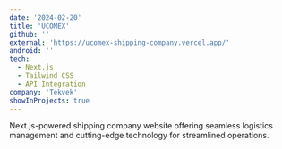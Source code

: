 ```yaml
---
date: '2024-02-20'
title: 'UCOMEX'
github: ''
external: 'https://ucomex-shipping-company.vercel.app/'
android: ''
tech:
  - Next.js
  - Tailwind CSS
  - API Integration
company: 'Tekvek'
showInProjects: true
---
```


Next.js-powered shipping company website offering seamless logistics management and cutting-edge technology for streamlined operations.
